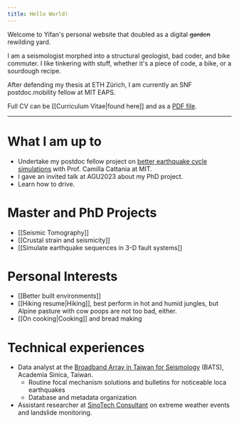 ```yaml
---
title: Hello World!
---
```

Welcome to Yifan's personal website that doubled as a digital ~~garden~~ rewilding yard.

I am a seismologist morphed into a structural geologist, bad coder, and bike commuter. I like tinkering with stuff, whether it's a piece of code, a bike, or a sourdough recipe.

After defending my thesis at ETH Zürich, I am currently an SNF postdoc.mobility fellow at MIT EAPS.

Full CV can be [[Curriculum Vitae|found here]] and as a [PDF file](https://yifanyin.github.io/yifans_cv_2022.pdf).

---
# What I am up to
- Undertake my postdoc fellow project on [better earthquake cycle simulations](https://data.snf.ch/grants/grant/214179) with Prof. Camilla Cattania at MIT.
- I gave an invited talk at AGU2023 about my PhD project.
- Learn how to drive.

# Master and PhD Projects
- [[Seismic Tomography]]
- [[Crustal strain and seismicity]]
- [[Simulate earthquake sequences in 3-D fault systems]]

# Personal Interests
- [[Better built environments]]
- [[Hiking resume|Hiking]], best perform in hot and humid jungles, but Alpine pasture with cow poops are not too bad, either.
- [[On cooking|Cooking]] and bread making

# Technical experiences
- Data analyst at the [Broadband Array in Taiwan for Seismology](https://bats.earth.sinica.edu.tw/) (BATS), Academia Sinica, Taiwan.
    - Routine focal mechanism solutions and bulletins for noticeable loca earthquakes
    - Database and metadata organization
- Assistant researcher at [SinoTech Consultant](https://www.sinotech.org.tw/) on extreme weather events and landslide monitoring.